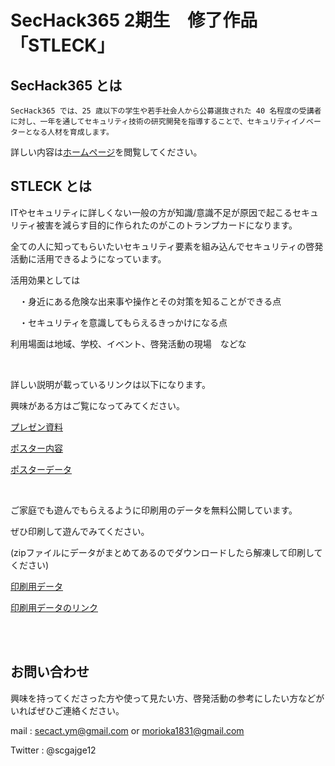 #  SecHack365 2期生　修了作品　「STLECK」

## SecHack365 とは

```
SecHack365 では、25 歳以下の学生や若手社会人から公募選抜された 40 名程度の受講者に対し、一年を通してセキュリティ技術の研究開発を指導することで、セキュリティイノベーターとなる人材を育成します。
```

詳しい内容は[ホームページ](https://sechack365.nict.go.jp/)を閲覧してください。

## STLECK とは

ITやセキュリティに詳しくない一般の方が知識/意識不足が原因で起こるセキュリティ被害を減らす目的に作られたのがこのトランプカードになります。

全ての人に知ってもらいたいセキュリティ要素を組み込んでセキュリティの啓発活動に活用できるようになっています。

活用効果としては

　・身近にある危険な出来事や操作とその対策を知ることができる点
 
　・セキュリティを意識してもらえるきっかけになる点

利用場面は地域、学校、イベント、啓発活動の現場　などな

<br>

詳しい説明が載っているリンクは以下になります。

興味がある方はご覧になってみてください。

[プレゼン資料](https://github.com/scgajge12/STLECK/blob/master/SecHack365_2018_Presen_final_morioka.pdf)

[ポスター内容](https://sechack365.nict.go.jp/achievement/2018/img/2018_32_l.png)

[ポスターデータ](https://github.com/scgajge12/STLECK/blob/master/SecHack365_2018_Poster_final_morioka.pdf)

<br>

ご家庭でも遊んでもらえるように印刷用のデータを無料公開しています。

ぜひ印刷して遊んでみてください。

(zipファイルにデータがまとめてあるのでダウンロードしたら解凍して印刷してください)

[印刷用データ](https://github.com/scgajge12/STLECK/blob/master/STLECK%E3%82%AB%E3%83%BC%E3%83%89A4%E5%8D%B0%E5%88%B7%E7%94%A8.zip?raw=true)

[印刷用データのリンク](https://github.com/scgajge12/STLECK/blob/master/STLECK%E3%82%AB%E3%83%BC%E3%83%89A4%E5%8D%B0%E5%88%B7%E7%94%A8.zip)

<br>
<br>

## お問い合わせ

興味を持ってくださった方や使って見たい方、啓発活動の参考にしたい方などがいればぜひご連絡ください。

mail : secact.ym@gmail.com or morioka1831@gmail.com

Twitter : @scgajge12
